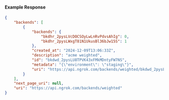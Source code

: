 <!-- Code generated for API Clients. DO NOT EDIT. -->

#### Example Response

```json
{
	"backends": [
		{
			"backends": {
				"bkdhr_2pysLVcDOCSOyLwLnRvPdvsAhIg": 0,
				"bkdhr_2pysLWxgT81N1UkusBl36bJw15S": 1
			},
			"created_at": "2024-12-09T13:06:33Z",
			"description": "acme weighted",
			"id": "bkdwd_2pysLU8TPVK43xFMkMDntyFW7NS",
			"metadata": "{\"environment\": \"staging\"}",
			"uri": "https://api.ngrok.com/backends/weighted/bkdwd_2pysLU8TPVK43xFMkMDntyFW7NS"
		}
	],
	"next_page_uri": null,
	"uri": "https://api.ngrok.com/backends/weighted"
}
```
